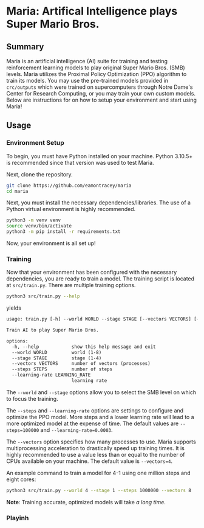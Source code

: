 # Maria: Artifical Intelligence plays Super Mario Bros.

## Summary

Maria is an artificial intelligence (AI) suite for training and testing reinforcement learning models to play original Super Mario Bros. (SMB) levels. Maria utilizes the Proximal Policy Optimization (PPO) algorithm to train its models. You may use the pre-trained models provided in `crc/outputs` which were trained on supercomputers through Notre Dame's Center for Research Computing, or you may train your own custom models. Below are instructions for on how to setup your environment and start using Maria!

## Usage

### Environment Setup

To begin, you must have Python installed on your  machine. Python 3.10.5+ is recommended since that version was used to test Maria.

Next, clone the repository.
```bash
git clone https://github.com/eamontracey/maria
cd maria
```

Next, you must install the necessary dependencies/libraries. The use of a Python virtual environment is highly recommended.
```bash
python3 -m venv venv
source venv/bin/activate
python3 -m pip install -r requirements.txt
```

Now, your environment is all set up!

### Training

Now that your environment has been configured with the necessary dependencies, you are ready to train a model. The training script is located at `src/train.py`. There are multiple training options.
```bash
python3 src/train.py --help
```
yields
```txt
usage: train.py [-h] --world WORLD --stage STAGE [--vectors VECTORS] [--steps STEPS] [--learning-rate LEARNING_RATE]

Train AI to play Super Mario Bros.

options:
  -h, --help            show this help message and exit
  --world WORLD         world (1-8)
  --stage STAGE         stage (1-4)
  --vectors VECTORS     number of vectors (processes)
  --steps STEPS         number of steps
  --learning-rate LEARNING_RATE
                        learning rate
```
The `--world` and `--stage` options allow you to select the SMB level on which to focus the training.

The `--steps` and `--learning-rate` options are settings to configure and optimize the PPO model. More steps and a lower learning rate will lead to a more optimized model at the expense of time. The default values are `--steps=100000` and `--learning-rate=0.0003`.

The `--vectors` option specifies how many processes to use. Maria supports multiprocessing acceleration to drastically speed up training times. It is highly recommended to use a value less than or equal to the number of CPUs available on your machine. The default value is `--vectors=4`.

An example command to train a model for 4-1 using one million steps and eight cores:
```bash
python3 src/train.py --world 4 --stage 1 --steps 1000000 --vectors 8
```
**Note**: Training accurate, optimized models will take *a long time*.

### Playinh